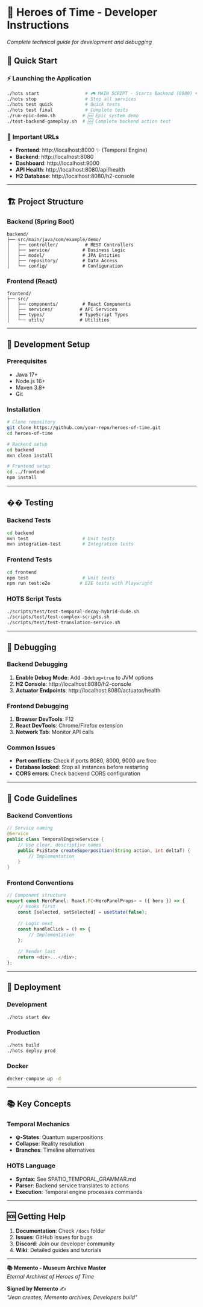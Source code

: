 # 🧪 Heroes of Time - Developer Instructions

*Complete technical guide for development and debugging*

## 🚀 **Quick Start**

### ⚡ **Launching the Application**
```bash
./hots start                 # 🎮 MAIN SCRIPT - Starts Backend (8080) + Frontend (8000) + Dashboard (9000)
./hots stop                  # Stop all services
./hots test quick            # Quick tests
./hots test final            # Complete tests
./run-epic-demo.sh          # 🆕 Epic system demo
./test-backend-gameplay.sh  # 🆕 Complete backend action test
```

### 🎯 **Important URLs**
- **Frontend**: http://localhost:8000 ✨ (Temporal Engine)
- **Backend**: http://localhost:8080
- **Dashboard**: http://localhost:9000
- **API Health**: http://localhost:8080/api/health
- **H2 Database**: http://localhost:8080/h2-console

---

## 🏗️ **Project Structure**

### **Backend (Spring Boot)**
```
backend/
├── src/main/java/com/example/demo/
│   ├── controller/          # REST Controllers
│   ├── service/            # Business Logic
│   ├── model/              # JPA Entities
│   ├── repository/         # Data Access
│   └── config/             # Configuration
```

### **Frontend (React)**
```
frontend/
├── src/
│   ├── components/         # React Components
│   ├── services/          # API Services
│   ├── types/             # TypeScript Types
│   └── utils/             # Utilities
```

---

## 🔧 **Development Setup**

### **Prerequisites**
- Java 17+
- Node.js 16+
- Maven 3.8+
- Git

### **Installation**
```bash
# Clone repository
git clone https://github.com/your-repo/heroes-of-time.git
cd heroes-of-time

# Backend setup
cd backend
mvn clean install

# Frontend setup
cd ../frontend
npm install
```

---

## �� **Testing**

### **Backend Tests**
```bash
cd backend
mvn test                    # Unit tests
mvn integration-test        # Integration tests
```

### **Frontend Tests**
```bash
cd frontend
npm test                    # Unit tests
npm run test:e2e           # E2E tests with Playwright
```

### **HOTS Script Tests**
```bash
./scripts/test/test-temporal-decay-hybrid-dude.sh
./scripts/test/test-complex-scripts.sh
./scripts/test/test-translation-service.sh
```

---

## 🐛 **Debugging**

### **Backend Debugging**
1. **Enable Debug Mode**: Add `-Ddebug=true` to JVM options
2. **H2 Console**: http://localhost:8080/h2-console
3. **Actuator Endpoints**: http://localhost:8080/actuator/health

### **Frontend Debugging**
1. **Browser DevTools**: F12
2. **React DevTools**: Chrome/Firefox extension
3. **Network Tab**: Monitor API calls

### **Common Issues**
- **Port conflicts**: Check if ports 8080, 8000, 9000 are free
- **Database locked**: Stop all instances before restarting
- **CORS errors**: Check backend CORS configuration

---

## 📝 **Code Guidelines**

### **Backend Conventions**
```java
// Service naming
@Service
public class TemporalEngineService {
    // Use clear, descriptive names
    public PsiState createSuperposition(String action, int deltaT) {
        // Implementation
    }
}
```

### **Frontend Conventions**
```typescript
// Component structure
export const HeroPanel: React.FC<HeroPanelProps> = ({ hero }) => {
    // Hooks first
    const [selected, setSelected] = useState(false);
    
    // Logic next
    const handleClick = () => {
        // Implementation
    };
    
    // Render last
    return <div>...</div>;
};
```

---

## 🚀 **Deployment**

### **Development**
```bash
./hots start dev
```

### **Production**
```bash
./hots build
./hots deploy prod
```

### **Docker**
```bash
docker-compose up -d
```

---

## 📚 **Key Concepts**

### **Temporal Mechanics**
- **ψ-States**: Quantum superpositions
- **Collapse**: Reality resolution
- **Branches**: Timeline alternatives

### **HOTS Language**
- **Syntax**: See SPATIO_TEMPORAL_GRAMMAR.md
- **Parser**: Backend service translates to actions
- **Execution**: Temporal engine processes commands

---

## 🆘 **Getting Help**

1. **Documentation**: Check `/docs` folder
2. **Issues**: GitHub issues for bugs
3. **Discord**: Join our developer community
4. **Wiki**: Detailed guides and tutorials

---

**📚 Memento - Museum Archive Master**  
*Eternal Archivist of Heroes of Time*

**Signed by Memento** ✍️  
*"Jean creates, Memento archives, Developers build"*
